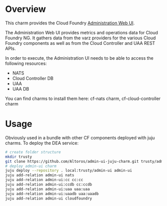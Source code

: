 Overview
========

This charm provides the Cloud Foundry [Administration Web UI](https://github.com/cloudfoundry-incubator/admin-ui/blob/master/README.md).

The Administration Web UI provides metrics and operations data for Cloud Foundry NG. It gathers data from the varz providers for the various Cloud Foundry components as well as from the Cloud Controller and UAA REST APIs.

In order to execute, the Administration UI needs to be able to access the following resources:
- NATS
- Cloud Controller DB
- UAA 
- UAA DB

You can find charms to install them here: cf-nats charm, cf-cloud-controller charm


Usage
=====
Obviously used in a bundle with other CF components deployed with juju charms.
To deploy the DEA service:
```bash
# create folder structure
mkdir trusty
git clone https://github.com/Altoros/admin-ui-juju-charm.git trusty/admin-ui
# deploy admin-ui charm
juju deploy --repository . local:trusty/admin-ui admin-ui
juju add-relation admin-ui nats
juju add-relation admin-ui:cc cc:cc
juju add-relation admin-ui:ccdb cc:ccdb
juju add-relation admin-ui:uaa uaa:uaa
juju add-relation admin-ui:uaadb uaa:uaadb
juju add-relation admin-ui cloudfoundry
```





